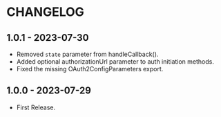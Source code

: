 # CHANGELOG

## 1.0.1 - 2023-07-30

- Removed `state` parameter from handleCallback(). 
- Added optional authorizationUrl parameter to auth initiation methods.
- Fixed the missing OAuth2ConfigParameters export.

## 1.0.0 - 2023-07-29

* First Release.
